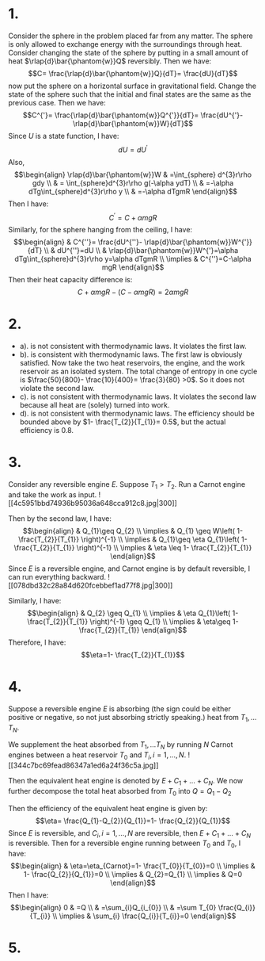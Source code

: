 # 1.
Consider the sphere in the problem placed far from any matter. The sphere is only allowed to exchange energy with the surroundings through heat. Consider changing the state of the sphere by putting in a small amount of heat $\rlap{d}\bar{\phantom{w}}Q$ reversibly. Then we have:
$$C= \frac{\rlap{d}\bar{\phantom{w}}Q}{dT}= \frac{dU}{dT}$$
now put the sphere on a horizontal surface in gravitational field. Change the state of the sphere such that the initial and final states are the same as the previous case. Then we have:
$$C^{'}= \frac{\rlap{d}\bar{\phantom{w}}Q^{'}}{dT}= \frac{dU^{'}- \rlap{d}\bar{\phantom{w}}W}{dT}$$
Since $U$ is a state function, I have: 
$$dU=dU^{'}$$
Also, 
$$\begin{align}
\rlap{d}\bar{\phantom{w}}W & =\int_{sphere} d^{3}r\rho gdy \\
 & = \int_{sphere}d^{3}r\rho g(-\alpha ydT) \\
 & =-\alpha dTg\int_{sphere}d^{3}r\rho y \\
 & =-\alpha dTgmR
\end{align}$$
Then I have:
$$C^{'}=C+\alpha mgR$$
Similarly, for the sphere hanging from the ceiling, I have:
$$\begin{align}
 & C^{''}= \frac{dU^{''}- \rlap{d}\bar{\phantom{w}}W^{'}}{dT} \\
 & dU^{''}=dU \\
 & \rlap{d}\bar{\phantom{w}}W^{'}=\alpha dTg\int_{sphere}d^{3}r\rho y=\alpha dTgmR \\
\implies & C^{''}=C-\alpha mgR
\end{align}$$
Then their heat capacity difference is:
$$C+\alpha mgR-(C-\alpha mgR)=2\alpha mgR$$
# 2.
- a). is not consistent with thermodynamic laws. It violates the first law. 
- b). is consistent with thermodynamic laws. The first law is obviously satisfied. Now take the two heat reservoirs, the engine, and the work reservoir as an isolated system. The total change of entropy in one cycle is $\frac{50}{800}- \frac{10}{400}= \frac{3}{80} >0$. So it does not violate the second law.
- c). is not consistent with thermodynamic laws. It violates the second law because all heat are (solely) turned into work.
- d). is not consistent with thermodynamic laws. The efficiency should be bounded above by $1- \frac{T_{2}}{T_{1}}=  0.5$, but the actual efficiency is $0.8$. 
# 3.
Consider any reversible engine $E$. Suppose $T_{1}>T_{2}$. Run a Carnot engine and take the work as input. 
![[4c5951bbd74936b95036a648cca912c8.jpg|300]]

Then by the second law, I have:
$$\begin{align}
 & Q_{1}\geq Q_{2} \\
\implies & Q_{1} \geq W\left( 1- \frac{T_{2}}{T_{1}} \right)^{-1} \\
\implies  & Q_{1}\geq \eta Q_{1}\left( 1- \frac{T_{2}}{T_{1}} \right)^{-1} \\
\implies  & \eta \leq 1- \frac{T_{2}}{T_{1}}
\end{align}$$
Since $E$ is a reversible engine, and Carnot engine is by default reversible, I can run everything backward. 
![[078dbd32c28a84d620fcebbef1ad77f8.jpg|300]]

Similarly, I have:
$$\begin{align}
 & Q_{2} \geq Q_{1} \\
\implies & \eta Q_{1}\left( 1- \frac{T_{2}}{T_{1}} \right)^{-1} \geq Q_{1} \\
\implies  & \eta\geq 1- \frac{T_{2}}{T_{1}}
\end{align}$$
Therefore, I have:
$$\eta=1- \frac{T_{2}}{T_{1}}$$
# 4.
Suppose a reversible engine $E$ is absorbing (the sign could be either positive or negative, so not just absorbing strictly speaking.) heat from $T_{1},\dots T_{N}$.

We supplement the heat absorbed from $T_{1},\dots T_{N}$ by running $N$ Carnot engines between a heat reservoir $T_{0}$ and $T_{i},i=1,\dots,N$. 
![[344c7bc69fead86347a1ed6a24f36c5a.jpg]]

Then the equivalent heat engine is denoted by $E+C_{1}+\dots+C_{N}$. We now further decompose the total heat absorbed from $T_{0}$ into $Q=Q_{1}-Q_{2}$

Then the efficiency of the equivalent heat engine is given by:
$$\eta= \frac{Q_{1}-Q_{2}}{Q_{1}}=1- \frac{Q_{2}}{Q_{1}}$$
Since $E$ is reversible, and $C_{i},i=1,\dots,N$ are reversible, then $E+C_{1}+\dots+C_{N}$ is reversible. Then for a reversible engine running between $T_{0}$ and $T_{0}$, I have:
$$\begin{align}
 & \eta=\eta_{Carnot}=1- \frac{T_{0}}{T_{0}}=0 \\
\implies & 1- \frac{Q_{2}}{Q_{1}}=0 \\
\implies  & Q_{2}=Q_{1} \\
\implies  & Q=0
\end{align}$$
Then I have:
$$\begin{align}
0 & =Q \\
 & =\sum_{i}Q_{i_{0}} \\
 & =\sum T_{0} \frac{Q_{i}}{T_{i}}  \\
\implies & \sum_{i} \frac{Q_{i}}{T_{i}}=0
\end{align}$$
# 5.
